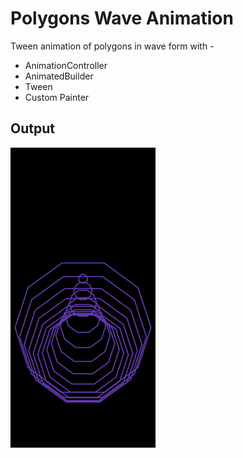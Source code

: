 # Polygons Wave Animation
Tween animation of polygons in wave form with -
- AnimationController
- AnimatedBuilder
- Tween
- Custom Painter

## Output

![](https://github.com/GitVNS/Polygons-Wave-animation/blob/main/sample/sample.gif)

